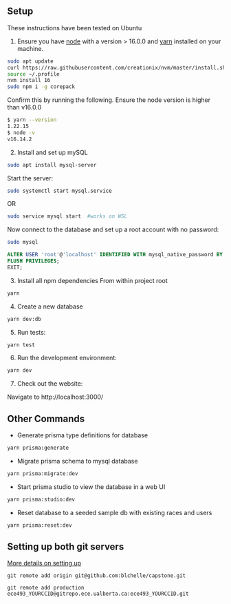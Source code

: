 ## Setup
These instructions have been tested on Ubuntu
1. Ensure you have [node](https://nodejs.org/en/download/) with a version > 16.0.0 and [yarn](https://yarnpkg.com/getting-started/install) installed on your machine.
```sh
sudo apt update
curl https://raw.githubusercontent.com/creationix/nvm/master/install.sh | bash
source ~/.profile
nvm install 16
sudo npm i -g corepack
```

 Confirm this by running the following. Ensure the node version is higher than v16.0.0

```sh
$ yarn --version
1.22.15
$ node -v
v16.14.2
```

2. Install and set up mySQL

```sh
sudo apt install mysql-server
```
Start the server:
```sh
sudo systemctl start mysql.service
```
OR
```sh
sudo service mysql start  #works on WSL
```

Now connect to the database and set up a root account with no password:

```sh
sudo mysql
```
```sql
ALTER USER 'root'@'localhost' IDENTIFIED WITH mysql_native_password BY '';
FLUSH PRIVILEGES;
EXIT;
```

3. Install all npm dependencies
From within project root
```sh
yarn
```

4. Create a new database
```sh
yarn dev:db
```

5. Run tests:
```sh
yarn test
```

6. Run the development environment:
```sh
yarn dev
```

7. Check out the website:

Navigate to http://localhost:3000/



## Other Commands

+ Generate prisma type definitions for database

```sh
yarn prisma:generate
```

+ Migrate prisma schema to mysql database

```sh
yarn prisma:migrate:dev
```

+ Start prisma studio to view the database in a web UI

```sh
yarn prisma:studio:dev
```

+ Reset database to a seeded sample db with existing races and users

```sh
yarn prisma:reset:dev
```

## Setting up both git servers

[More details on setting up](https://eclass.srv.ualberta.ca/mod/resource/view.php?id=5806504)

```
git remote add origin git@github.com:blchelle/capstone.git
```

```
git remote add production ece493_YOURCCID@gitrepo.ece.ualberta.ca:ece493_YOURCCID.git
```
